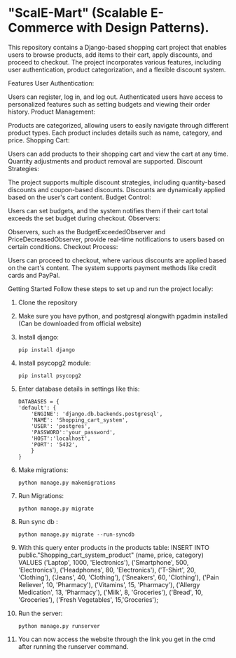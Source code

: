 # "ScalE-Mart" (Scalable E-Commerce with Design Patterns).

This repository contains a Django-based shopping cart project that enables users to browse products, add items to their cart, apply discounts, and proceed to checkout. The project incorporates various features, including user authentication, product categorization, and a flexible discount system.

Features
User Authentication:

Users can register, log in, and log out.
Authenticated users have access to personalized features such as setting budgets and viewing their order history.
Product Management:

Products are categorized, allowing users to easily navigate through different product types.
Each product includes details such as name, category, and price.
Shopping Cart:

Users can add products to their shopping cart and view the cart at any time.
Quantity adjustments and product removal are supported.
Discount Strategies:

The project supports multiple discount strategies, including quantity-based discounts and coupon-based discounts.
Discounts are dynamically applied based on the user's cart content.
Budget Control:

Users can set budgets, and the system notifies them if their cart total exceeds the set budget during checkout.
Observers:

Observers, such as the BudgetExceededObserver and PriceDecreasedObserver, provide real-time notifications to users based on certain conditions.
Checkout Process:

Users can proceed to checkout, where various discounts are applied based on the cart's content.
The system supports payment methods like credit cards and PayPal.

Getting Started
Follow these steps to set up and run the project locally:

1. Clone the repository
2. Make sure you have python, and postgresql alongwith pgadmin installed (Can be downloaded from official website)
3. Install django:
    ```
    pip install django
    ```
4. Install psycopg2 module:
    ```
    pip install psycopg2
    ```

5. Enter database details in settings like this: 
    ```
    DATABASES = {
    'default': {
        'ENGINE': 'django.db.backends.postgresql',
        'NAME': 'Shopping_cart_system',
        'USER': 'postgres',
        'PASSWORD':'your_password',
        'HOST':'localhost',
        'PORT': '5432',
        }
    }
    ```


6. Make migrations: 
    ```
    python manage.py makemigrations
    ```
7. Run Migrations:
    ```
    python manage.py migrate
    ```
8. Run sync db :
    ```
    python manage.py migrate --run-syncdb
    ```

9. With this query enter products in the products table:
    INSERT INTO public."Shopping_cart_system_product" (name, price, category) VALUES
    ('Laptop', 1000, 'Electronics'),
    ('Smartphone', 500, 'Electronics'),
    ('Headphones', 80, 'Electronics'),
    ('T-Shirt', 20, 'Clothing'),
    ('Jeans', 40, 'Clothing'),
    ('Sneakers', 60, 'Clothing'),
    ('Pain Reliever', 10, 'Pharmacy'),
    ('Vitamins', 15, 'Pharmacy'),
    ('Allergy Medication', 13, 'Pharmacy'),
    ('Milk', 8, 'Groceries'),
    ('Bread', 10, 'Groceries'),
    ('Fresh Vegetables', 15,'Groceries');

10. Run the server:
    ```
    python manage.py runserver
    ```
11. You can now access the website through the link you get in the cmd after running the runserver command.
